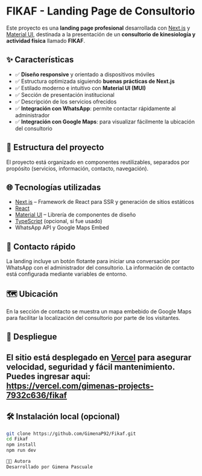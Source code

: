 # FIKAF - Landing Page de Consultorio

Este proyecto es una **landing page profesional** desarrollada con [Next.js](https://nextjs.org/) y [Material UI](https://mui.com/), destinada a la presentación de un **consultorio de kinesiología y actividad física** llamado **FIKAF**.

## ✨ Características

- ✅ **Diseño responsive** y orientado a dispositivos móviles
- ✅ Estructura optimizada siguiendo **buenas prácticas de Next.js**
- ✅ Estilado moderno e intuitivo con **Material UI (MUI)**
- ✅ Sección de presentación institucional
- ✅ Descripción de los servicios ofrecidos
- ✅ **Integración con WhatsApp**: permite contactar rápidamente al administrador
- ✅ **Integración con Google Maps**: para visualizar fácilmente la ubicación del consultorio

## 📁 Estructura del proyecto

El proyecto está organizado en componentes reutilizables, separados por propósito (servicios, información, contacto, navegación).

## 🌐 Tecnologías utilizadas

- [Next.js](https://nextjs.org/) – Framework de React para SSR y generación de sitios estáticos
- [React](https://reactjs.org/)
- [Material UI](https://mui.com/) – Librería de componentes de diseño
- [TypeScript](https://www.typescriptlang.org/) (opcional, si fue usado)
- WhatsApp API y Google Maps Embed

## 📲 Contacto rápido

La landing incluye un botón flotante para iniciar una conversación por WhatsApp con el administrador del consultorio. La información de contacto está configurada mediante variables de entorno.

## 🗺️ Ubicación

En la sección de contacto se muestra un mapa embebido de Google Maps para facilitar la localización del consultorio por parte de los visitantes.

## 🚀 Despliegue

El sitio está desplegado en [Vercel](https://vercel.com/) para asegurar velocidad, seguridad y fácil mantenimiento.
Puedes ingresar aqui: https://vercel.com/gimenas-projects-7932c636/fikaf
---

## 🛠️ Instalación local (opcional)

```bash
git clone https://github.com/GimenaP92/Fikaf.git
cd Fikaf
npm install
npm run dev

🧑‍💻 Autora
Desarrollado por Gimena Pascuale
